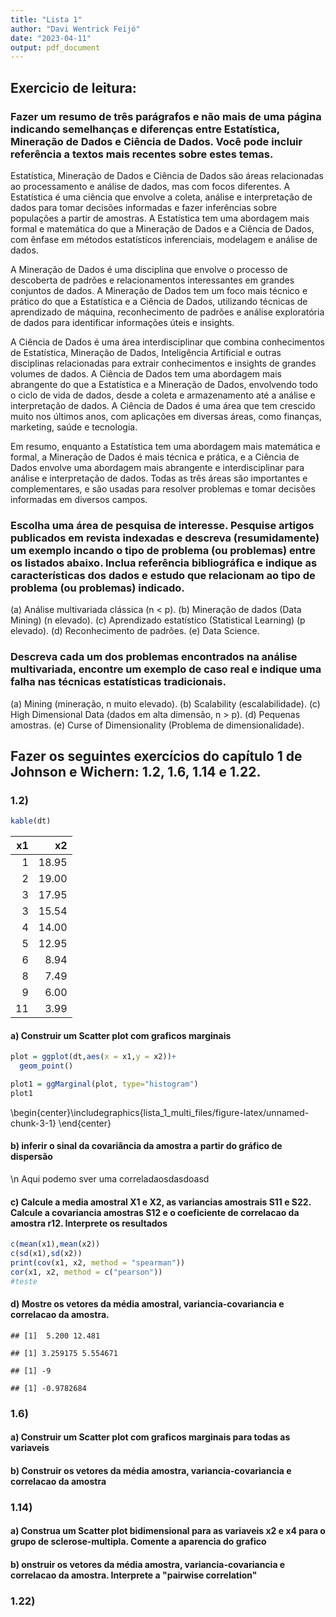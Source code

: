 ```yaml
---
title: "Lista 1"
author: "Davi Wentrick Feijó"
date: "2023-04-11"
output: pdf_document
---
```




## Exercicio de leitura:

### Fazer um resumo de três parágrafos e não mais de uma página indicando semelhanças e diferenças entre Estatística, Mineração de Dados e Ciência de Dados. Você pode incluir referência a textos mais recentes sobre estes temas.

Estatística, Mineração de Dados e Ciência de Dados são áreas relacionadas ao processamento e análise de dados, mas com focos diferentes. A Estatística é uma ciência que envolve a coleta, análise e interpretação de dados para tomar decisões informadas e fazer inferências sobre populações a partir de amostras. A Estatística tem uma abordagem mais formal e matemática do que a Mineração de Dados e a Ciência de Dados, com ênfase em métodos estatísticos inferenciais, modelagem e análise de dados.

A Mineração de Dados é uma disciplina que envolve o processo de descoberta de padrões e relacionamentos interessantes em grandes conjuntos de dados. A Mineração de Dados tem um foco mais técnico e prático do que a Estatística e a Ciência de Dados, utilizando técnicas de aprendizado de máquina, reconhecimento de padrões e análise exploratória de dados para identificar informações úteis e insights.

A Ciência de Dados é uma área interdisciplinar que combina conhecimentos de Estatística, Mineração de Dados, Inteligência Artificial e outras disciplinas relacionadas para extrair conhecimentos e insights de grandes volumes de dados. A Ciência de Dados tem uma abordagem mais abrangente do que a Estatística e a Mineração de Dados, envolvendo todo o ciclo de vida de dados, desde a coleta e armazenamento até a análise e interpretação de dados. A Ciência de Dados é uma área que tem crescido muito nos últimos anos, com aplicações em diversas áreas, como finanças, marketing, saúde e tecnologia.

Em resumo, enquanto a Estatística tem uma abordagem mais matemática e formal, a Mineração de Dados é mais técnica e prática, e a Ciência de Dados envolve uma abordagem mais abrangente e interdisciplinar para análise e interpretação de dados. Todas as três áreas são importantes e complementares, e são usadas para resolver problemas e tomar decisões informadas em diversos campos.

### Escolha uma área de pesquisa de interesse. Pesquise artigos publicados em revista indexadas e descreva (resumidamente) um exemplo incando o tipo de problema (ou problemas) entre os listados abaixo. Inclua referência bibliográfica e indique as características dos dados e estudo que relacionam ao tipo de problema (ou problemas) indicado.

(a) Análise multivariada clássica (n \< p).
(b) Mineração de dados (Data Mining) (n elevado).
(c) Aprendizado estatístico (Statistical Learning) (p elevado).
(d) Reconhecimento de padrões.
(e) Data Science.

### Descreva cada um dos problemas encontrados na análise multivariada, encontre um exemplo de caso real e indique uma falha nas técnicas estatísticas tradicionais.

(a) Mining (mineração, n muito elevado).
(b) Scalability (escalabilidade).
(c) High Dimensional Data (dados em alta dimensão, n \> p).
(d) Pequenas amostras.
(e) Curse of Dimensionality (Problema de dimensionalidade).

## Fazer os seguintes exercícios do capítulo 1 de Johnson e Wichern: 1.2, 1.6, 1.14 e 1.22.

### 1.2)




```r
kable(dt)
```



| x1|    x2|
|--:|-----:|
|  1| 18.95|
|  2| 19.00|
|  3| 17.95|
|  3| 15.54|
|  4| 14.00|
|  5| 12.95|
|  6|  8.94|
|  8|  7.49|
|  9|  6.00|
| 11|  3.99|


#### a) Construir um Scatter plot com graficos marginais


```r
plot = ggplot(dt,aes(x = x1,y = x2))+
  geom_point()

plot1 = ggMarginal(plot, type="histogram")
plot1
```



\begin{center}\includegraphics{lista_1_multi_files/figure-latex/unnamed-chunk-3-1} \end{center}


#### b) inferir o sinal da covariância da amostra a partir do gráfico de dispersão


\n Aqui podemo sver uma correladaosdasdoasd


#### c) Calcule a media amostral X1 e X2, as variancias amostrais S11 e S22. Calcule a covariancia amostras S12 e o coeficiente de correlacao da amostra r12. Interprete os resultados


```r
c(mean(x1),mean(x2))
c(sd(x1),sd(x2))
print(cov(x1, x2, method = "spearman")) 
cor(x1, x2, method = c("pearson"))
#teste
```


#### d) Mostre os vetores da média amostral, variancia-covariancia e correlacao da amostra.


```
## [1]  5.200 12.481
```

```
## [1] 3.259175 5.554671
```

```
## [1] -9
```

```
## [1] -0.9782684
```



### 1.6)

#### a) Construir um Scatter plot com graficos marginais para todas as variaveis

#### b) Construir os vetores da média amostra, variancia-covariancia e correlacao da amostra

### 1.14)

#### a) Construa um Scatter plot bidimensional para as variaveis x2 e x4 para o grupo de sclerose-multipla. Comente a aparencia do grafico

#### b) onstruir os vetores da média amostra, variancia-covariancia e correlacao da amostra. Interprete a "pairwise correlation"

### 1.22)


